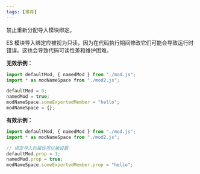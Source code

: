 ```yaml
---
tags: [推荐]
---
```


禁止重新分配导入模块绑定。

ES 模块导入绑定应被视为只读，因为在代码执行期间修改它们可能会导致运行时错误。这也会导致代码可读性差和维护困难。

**无效示例：**

```typescript
import defaultMod, { namedMod } from "./mod.js";
import * as modNameSpace from "./mod2.js";

defaultMod = 0;
namedMod = true;
modNameSpace.someExportedMember = "hello";
modNameSpace = {};
```

**有效示例：**

```typescript
import defaultMod, { namedMod } from "./mod.js";
import * as modNameSpace from "./mod2.js";

// 绑定导入的属性可以被设置
defaultMod.prop = 1;
namedMod.prop = true;
modNameSpace.someExportedMember.prop = "hello";
```